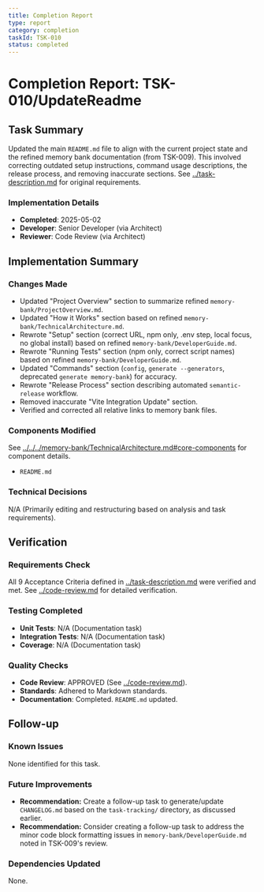 ```yaml
---
title: Completion Report
type: report
category: completion
taskId: TSK-010
status: completed
---
```


# Completion Report: TSK-010/UpdateReadme

## Task Summary

Updated the main `README.md` file to align with the current project state and the refined memory bank documentation (from TSK-009). This involved correcting outdated setup instructions, command usage descriptions, the release process, and removing inaccurate sections. See [../task-description.md](./task-description.md) for original requirements.

### Implementation Details

- **Completed**: 2025-05-02
- **Developer**: Senior Developer (via Architect)
- **Reviewer**: Code Review (via Architect)

## Implementation Summary

### Changes Made

- Updated "Project Overview" section to summarize refined `memory-bank/ProjectOverview.md`.
- Updated "How it Works" section based on refined `memory-bank/TechnicalArchitecture.md`.
- Rewrote "Setup" section (correct URL, npm only, .env step, local focus, no global install) based on refined `memory-bank/DeveloperGuide.md`.
- Rewrote "Running Tests" section (npm only, correct script names) based on refined `memory-bank/DeveloperGuide.md`.
- Updated "Commands" section (`config`, `generate --generators`, deprecated `generate memory-bank`) for accuracy.
- Rewrote "Release Process" section describing automated `semantic-release` workflow.
- Removed inaccurate "Vite Integration Update" section.
- Verified and corrected all relative links to memory bank files.

### Components Modified

See [../../../memory-bank/TechnicalArchitecture.md#core-components](../../../memory-bank/TechnicalArchitecture.md#core-components) for component details.

- `README.md`

### Technical Decisions

N/A (Primarily editing and restructuring based on analysis and task requirements).

## Verification

### Requirements Check

All 9 Acceptance Criteria defined in [../task-description.md](./task-description.md) were verified and met. See [../code-review.md](./code-review.md) for detailed verification.

### Testing Completed

- **Unit Tests**: N/A (Documentation task)
- **Integration Tests**: N/A (Documentation task)
- **Coverage**: N/A (Documentation task)

### Quality Checks

- **Code Review**: APPROVED (See [../code-review.md](./code-review.md)).
- **Standards**: Adhered to Markdown standards.
- **Documentation**: Completed. `README.md` updated.

## Follow-up

### Known Issues

None identified for this task.

### Future Improvements

- **Recommendation:** Create a follow-up task to generate/update `CHANGELOG.md` based on the `task-tracking/` directory, as discussed earlier.
- **Recommendation:** Consider creating a follow-up task to address the minor code block formatting issues in `memory-bank/DeveloperGuide.md` noted in TSK-009's review.

### Dependencies Updated

None.
